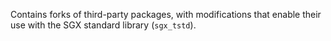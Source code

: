 Contains forks of third-party packages, with modifications that enable their use
with the SGX standard library (`sgx_tstd`).
